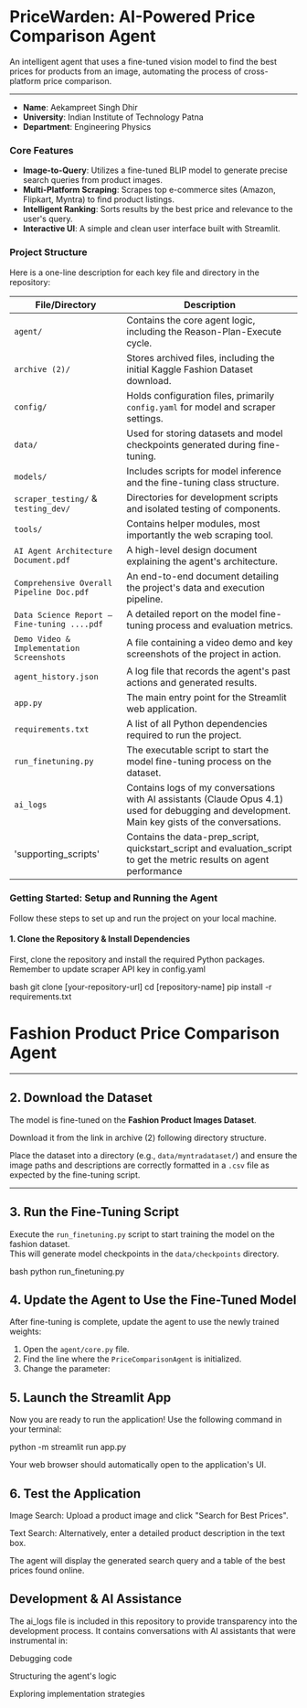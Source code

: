 # PriceWarden: AI-Powered Price Comparison Agent 

An intelligent agent that uses a fine-tuned vision model to find the best prices for products from an image, automating the process of cross-platform price comparison.

---

-   **Name**: Aekampreet Singh Dhir
-   **University**: Indian Institute of Technology Patna
-   **Department**: Engineering Physics

### Core Features

-   **Image-to-Query**: Utilizes a fine-tuned BLIP model to generate precise search queries from product images.
-   **Multi-Platform Scraping**: Scrapes top e-commerce sites (Amazon, Flipkart, Myntra) to find product listings.
-   **Intelligent Ranking**: Sorts results by the best price and relevance to the user's query.
-   **Interactive UI**: A simple and clean user interface built with Streamlit.

### Project Structure

Here is a one-line description for each key file and directory in the repository:

| File/Directory                                | Description                                                                       |
| --------------------------------------------- | --------------------------------------------------------------------------------- |
| `agent/`                                      | Contains the core agent logic, including the Reason-Plan-Execute cycle.           |
| `archive (2)/`                                | Stores archived files, including the initial Kaggle Fashion Dataset download.     |
| `config/`                                     | Holds configuration files, primarily `config.yaml` for model and scraper settings.|
| `data/`                                       | Used for storing datasets and model checkpoints generated during fine-tuning.     |
| `models/`                                     | Includes scripts for model inference and the fine-tuning class structure.         |
| `scraper_testing/` & `testing_dev/`           | Directories for development scripts and isolated testing of components.           |
| `tools/`                                      | Contains helper modules, most importantly the web scraping tool.                  |
| `AI Agent Architecture Document.pdf`          | A high-level design document explaining the agent's architecture.                 |
| `Comprehensive Overall Pipeline Doc.pdf`      | An end-to-end document detailing the project's data and execution pipeline.       |
| `Data Science Report – Fine-tuning ....pdf`   | A detailed report on the model fine-tuning process and evaluation metrics.        |
| `Demo Video & Implementation Screenshots`     | A file containing a video demo and key screenshots of the project in action.      |
| `agent_history.json`                          | A log file that records the agent's past actions and generated results.           |
| `app.py`                                      | The main entry point for the Streamlit web application.                           |
| `requirements.txt`                            | A list of all Python dependencies required to run the project.                    |
| `run_finetuning.py`                           | The executable script to start the model fine-tuning process on the dataset.      |
| `ai_logs`                                     | Contains logs of my conversations with AI assistants (Claude Opus 4.1) used for debugging and development. Main key gists of the conversations.|
|'supporting_scripts'                           | Contains the data-prep_script, quickstart_script and evaluation_script to get the metric results on agent performance|

### Getting Started: Setup and Running the Agent

Follow these steps to set up and run the project on your local machine.

#### 1. Clone the Repository & Install Dependencies

First, clone the repository and install the required Python packages.
Remember to update scraper API key in config.yaml

bash
git clone [your-repository-url]
cd [repository-name]
pip install -r requirements.txt


# Fashion Product Price Comparison Agent

---

## 2. Download the Dataset
The model is fine-tuned on the **Fashion Product Images Dataset**.

Download it from the link in archive (2) following directory structure.

Place the dataset into a directory (e.g., `data/myntradataset/`) and ensure the image paths and descriptions are correctly formatted in a `.csv` file as expected by the fine-tuning script.

---

## 3. Run the Fine-Tuning Script
Execute the `run_finetuning.py` script to start training the model on the fashion dataset.  
This will generate model checkpoints in the `data/checkpoints` directory.

bash
python run_finetuning.py

## 4. Update the Agent to Use the Fine-Tuned Model
After fine-tuning is complete, update the agent to use the newly trained weights:

1. Open the `agent/core.py` file.  
2. Find the line where the `PriceComparisonAgent` is initialized.  
3. Change the parameter:

## 5. Launch the Streamlit App

Now you are ready to run the application! Use the following command in your terminal:

python -m streamlit run app.py


Your web browser should automatically open to the application's UI.

## 6. Test the Application

Image Search: Upload a product image and click "Search for Best Prices".

Text Search: Alternatively, enter a detailed product description in the text box.

The agent will display the generated search query and a table of the best prices found online.

## Development & AI Assistance

The ai_logs file is included in this repository to provide transparency into the development process.
It contains conversations with AI assistants that were instrumental in:

Debugging code

Structuring the agent's logic

Exploring implementation strategies


